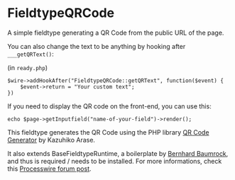 # FieldtypeQRCode

A simple fieldtype generating a QR Code from the public URL of the page.

You can also change the text to be anything by hooking after `___getQRText()`:

(in `ready.php`)

```
$wire->addHookAfter("FieldtypeQRCode::getQRText", function($event) {
	$event->return = "Your custom text";
})
```

If you need to display the QR code on the front-end, you can use this:

```
echo $page->getInputfield("name-of-your-field")->render();
```

This fieldtype generates the QR Code using the PHP library [QR Code Generator](https://github.com/kazuhikoarase/qrcode-generator/) by Kazuhiko Arase.

It also extends BaseFieldtypeRuntime, a boilerplate by [Bernhard Baumrock](https://github.com/BernhardBaumrock), and thus is required / needs to be installed. For more informations, check this [Processwire forum post](https://processwire.com/talk/topic/20082-how-to-create-your-very-own-custom-fieldtypes-in-processwire/?tab=comments#comment-174172).